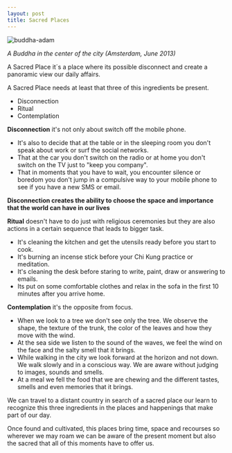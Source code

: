 ```yaml
---
layout: post
title: Sacred Places
---
```

![buddha-adam](http://devagar.org/imagens/buddha.jpg)

*A Buddha in the center of the city (Amsterdam, June 2013)*

A Sacred Place it´s a place where its possible disconnect and create a panoramic view our daily affairs.

A Sacred Place needs at least that three of this ingredients be present.

+ Disconnection
+ Ritual 
+ Contemplation 

**Disconnection** it's not only about switch off the mobile phone.

+ It's also to decide that at the table or in the sleeping room you don't speak about work or surf the social networks. 
+ That at the car you don't switch on the radio or at home you don't switch on the TV just to "keep you company". 
+ That in moments that you have to wait, you encounter silence or boredom you don't jump in a compulsive way to your mobile phone to see if you have a new SMS or email. 

**Disconnection creates the ability to choose the space and importance that the world can have in our lives**

**Ritual** doesn't have to do just with religious ceremonies but they are also actions in a certain sequence that leads to bigger task.

+ It's cleaning the kitchen and get the utensils ready before you start to cook.
+ It's burning an incense stick before your Chi Kung practice or meditation.
+ It's cleaning the desk before staring to write, paint, draw or answering to emails.
+ Its put on some comfortable clothes and relax in the sofa in the first 10 minutes after you arrive home. 

**Contemplation** it's the opposite from focus.

+ When we look to a tree we don't see only the tree. We observe the shape, the texture of the trunk, the color of the leaves and how they move with the wind. 
+ At the sea side we listen to the sound of the waves, we feel the wind on the face and the salty smell that it brings. 
+ While walking in the city we look forward at the horizon and not down. We walk slowly and in a conscious way. We are aware without judging to images, sounds and smells. 
+ At a meal we fell the food that we are chewing and the different tastes, smells and even memories that it brings. 

We can travel to a distant country in search of a sacred place our learn to recognize this three ingredients in the places and happenings that make part of our day. 

Once found and cultivated, this places bring time, space and recourses so wherever we may roam we can be aware of the present moment but also the sacred that all of this moments have to offer us.  